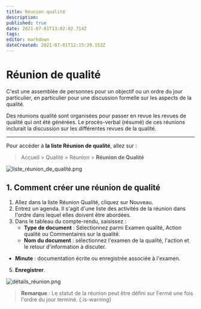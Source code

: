 ```yaml
---
title: Réunion qualité
description: 
published: true
date: 2021-07-01T13:02:02.714Z
tags: 
editor: markdown
dateCreated: 2021-07-01T12:15:39.153Z
---
```


# Réunion de qualité

C'est une assemblée de personnes pour un objectif ou un ordre du jour particulier, en particulier pour une discussion formelle sur les aspects de la qualité.

Des réunions qualité sont organisées pour passer en revue les revues de qualité qui ont été générées. Le procès-verbal (résumé) de ces réunions inclurait la discussion sur les différentes revues de la qualité.

---

Pour accéder à **la liste Réunion de qualité**, allez sur :

> Accueil > Qualité > Réunion > **Réunion de Qualité**

![liste_réunion_de_qualité.png](/quality/quality-meeting/liste_réunion_de_qualité.png)

## 1. Comment créer une réunion de qualité

1. Allez dans la liste Réunion Qualité, cliquez sur Nouveau.
2. Entrez un agenda. Il s'agit d'une liste des activités de la réunion dans l'ordre dans lequel elles doivent être abordées.
3. Dans le tableau du compte-rendu, saisissez :
	- **Type de document** : Sélectionnez parmi Examen qualité, Action qualité ou Commentaires sur la qualité.
	- **Nom du document** : sélectionnez l'examen de la qualité, l'action et le retour d'information à discuter.
 - **Minute** : documentation écrite ou enregistrée associée à l'examen.
5. **Enregistrer**.

![détails_réunion.png](/quality/quality-meeting/détails_réunion.png)

> **Remarque** : Le statut de la réunion peut être défini sur Fermé une fois l'ordre du jour terminé.
{.is-warning}


